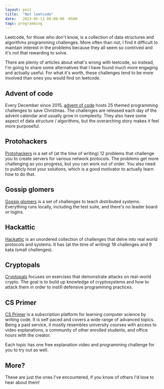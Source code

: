 ```yaml
---
layout: post
title:  "Not leetcode"
date:   2023-05-13 09:00:00 -0500
tags: programming
---
```


Leetcode, for those who don't know, is a collection of data structures and
algorithms programming challenges. More often than not, I find it difficult to
maintain interest in the problems because they all seem so contrived and it's
not that rewarding to solve.

There are plenty of articles about what's wrong with leetcode, so instead, I'm
going to share some alternatives that I have found much more engaging and
actually useful. For what it's worth, these challenges tend to be more involved
than ones you would find on leetcode.


## Advent of code

Every December since 2015, [advent of code](https://adventofcode.com/) hosts 25
themed programming challenges to save Christmas. The challenges are released
each day of the advent calendar and usually grow in complexity. They also have
some aspect of data structure / algorithms, but the overarching story makes it
feel more purposeful.


## Protohackers

[Protohackers](https://protohackers.com/) is a set of (at the time of writing)
12 problems that challenge you to create servers for various network protocols.
The problems get more challenging as you progress, but you can work out of
order. You also need to publicly host your solutions, which is a good motivator
to actually learn how to do that.


## Gossip glomers

[Gossip glomers](https://fly.io/dist-sys/) is a set of challenges to teach
distributed systems. Everything runs locally, including the test suite, and
there's no leader board or logins.


## Hackattic

[Hackattic](https://hackattic.com/) is an unordered collection of challenges
that delve into real world protocols and systems. It has (at the time of
writing) 18 challenges and 9 kata (small challenges).


## Cryptopals

[Cryptopals](https://www.cryptopals.com/) focuses on exercises that demonstrate
attacks on real-world crypto. The goal is to build up knowledge of
cryptosystems and how to attack them in order to instill defensive programming
practices.


## CS Primer

[CS Primer](https://csprimer.com/) is a subscription platform for learning
computer science by writing code. It is self paced and covers a wide range of
advanced topics. Being a paid service, it mostly resembles university courses
with access to video explanations, a community of other enrolled students, and
office hours with the creator.

Each topic has one free explanation video and programming challenge for you to
try out as well.


## More?

These are just the ones I've encountered, if you know of others I'd love to
hear about them!
